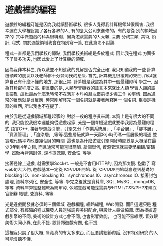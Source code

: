 # 遊戲裡的編程


遊戲裡的編程可能是因為我就讀藝術學校, 很多人覺得我計算機領域很厲害. 
我很幸運在大學裡認識了各行各界的人, 有的是大公司來進修的，有的是從
別的領域過來的. 其中做遊戲的科系很特別，因為遊戲需要的人太雜, 主要
分成三類, 美術, 設計, 程式. 關於遊戲領域我會在特別寫一篇, 在此篇先不討論.

<!-- more -->

程式一直都是我們學校的弱點, 我們學校美術總是多於程式, 因此我在程式
方面多下了很多功夫, 也因此愛上了計算機的領域.

因為我非本科生, 所以我並不知道我的見解是否完全正確. 我只知道我的一些
計算機領域的朋友以及老師都十分贊同我的想法. 首先, 計算機是很複雜的東西, 
所以就算自己有什麼不懂的地方, 那很正常. 計算機是我認為其中一個最難的科
學之一, 因為其精密程度之高. 更重要的是, 人類學習機器的語言本來就比人類
學習人類的語言要難. 這也是為什麼我時常不在我非本科的朋友面前很少提工作
的事情, 因為通常的反應就是沒反應. 時常剛解釋完一個名詞就是接著解釋另一
個名詞. 畢竟是機器的東西, 所以我也不在提了.

由於我是從遊戲領域那邊起家的, 對於一般的程序員來說, 本質上是有很大的不同的. 
我只能說我很幸運能夠從遊戲起家, 光是一個單機遊戲就要學我認為最難的程式
語言C++. 接著學遊戲引擎，引擎又分「作業系統層」,「平台層」,「腳本層」,
「資源管理」,「渲染層」,等等.這些層級就算一天寫8小時代碼一個層級的精通
並實現代碼平均也要幾個月的時間. 這也是為什麼遊戲引擎開發時間總是大概落在最
少3年到4年之間, 而且通常可能還很簡陋. 拿個舉例, 資源管理就需要學編碼/密碼學. 
然後再齊集封包, 還不提效能, 安全性, 等等.

接著是線上遊戲, 就需要學Socket. 一般是不會用HTTP的, 因為那太慢. 抱歉了
寫web的大大們, 遊戲基本一定從TCP/UDP開始. 從TCP/UDP開始就會碰到基礎的
blocking IO、non-blocking IO、synchronous IO、asynchronous IO. 接著封包處理, 
資料序列化, 安全性, 等等. 學完之後就是資料庫, SQL, MySQL, mongoDB, 等等. 
資料庫算是整體較為簡單的, 依照遊戲可能還需要學HTML/CSS/PHP來建立官網辦
帳號, 查資料, 等等.

光是遊戲開發就必須跨三個領域, 遊戲編程, 網路編程, Web開發. 而且這還只是
程式部分, 有經驗的程式開發人員還強調與美術配合, 與設計人員做協調. 
因為根據遊戲引擎的不同, 美術的設計方式也會不同, 也會影響效能，
也可能不易維護. 音效跟美術大同小異, 在此不提. 設計跟遊戲有關, 也不提.

這裡我只說了個大概, 畢竟真的有太多東西, 而且要講細節的話, 沒有特別研究
的人可能會聽不懂.


